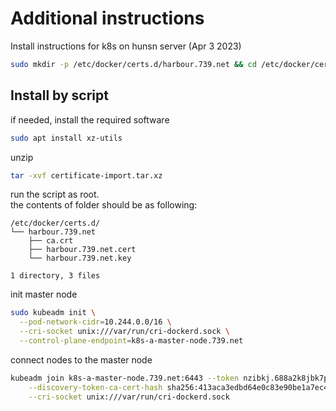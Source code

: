 # Additional instructions
Install instructions for k8s on hunsn server (Apr 3 2023)
```bash
sudo mkdir -p /etc/docker/certs.d/harbour.739.net && cd /etc/docker/certs.d/harbour.739.net
```

## Install by script
if needed, install the required software
```bash
sudo apt install xz-utils
```
unzip
```bash
tar -xvf certificate-import.tar.xz
```
run the script as root.</br>
the contents of folder should be as following:
```text
/etc/docker/certs.d/
└── harbour.739.net
    ├── ca.crt
    ├── harbour.739.net.cert
    └── harbour.739.net.key

1 directory, 3 files
```
init master node
```bash
sudo kubeadm init \
  --pod-network-cidr=10.244.0.0/16 \
  --cri-socket unix:///var/run/cri-dockerd.sock \
  --control-plane-endpoint=k8s-a-master-node.739.net
```
connect nodes to the master node
```bash
kubeadm join k8s-a-master-node.739.net:6443 --token nzibkj.688a2k8jbk7pq8tw \
	--discovery-token-ca-cert-hash sha256:413aca3edbd64e0c83e90be1a7ec45adf62c7ab64e67bc14188eb4361b86ca0c \
	--cri-socket unix:///var/run/cri-dockerd.sock
```